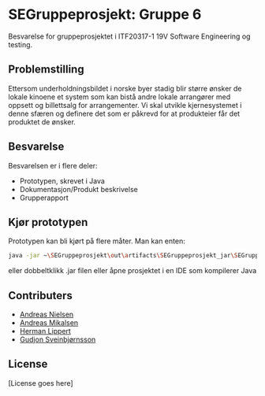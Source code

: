# SEGruppeprosjekt: Gruppe 6

Besvarelse for gruppeprosjektet i ITF20317-1 19V Software Engineering og testing.

## Problemstilling

Ettersom underholdningsbildet i norske byer stadig blir større ønsker de lokale kinoene et system som kan bistå andre lokale arrangører med oppsett og billettsalg for arrangementer. Vi skal utvikle kjernesystemet i denne sfæren og definere det som er påkrevd for at produkteier får det produktet de ønsker.

## Besvarelse

Besvarelsen er i flere deler:
* Prototypen, skrevet i Java
* Dokumentasjon/Produkt beskrivelse
* Grupperapport

## Kjør prototypen

Prototypen kan bli kjørt på flere måter.
Man kan enten:
```bash
java -jar ~\SEGruppeprosjekt\out\artifacts\SEGruppeprosjekt_jar\SEGruppeprosjekt.jar
```
eller dobbeltklikk .jar filen
eller åpne prosjektet i en IDE som kompilerer Java

## Contributers

* [Andreas Nielsen](https://github.com/Andreni)
* [Andreas Mikalsen](https://github.com/Andreas981)
* [Herman Lippert](https://github.com/Hermanlippert)
* [Gudjon Sveinbjørnsson](https://github.com/Gudjon97)

## License

[License goes here]
